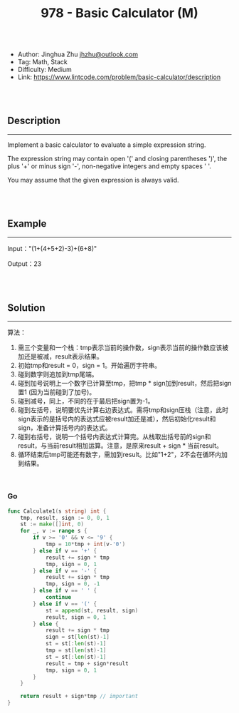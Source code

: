 # <center>978 - Basic Calculator (M)</center> 



<br></br>

* Author: Jinghua Zhu <jhzhu@outlook.com>
* Tag: Math, Stack
* Difficulty: Medium
* Link: https://www.lintcode.com/problem/basic-calculator/description

<br></br>



## Description
----
Implement a basic calculator to evaluate a simple expression string.

The expression string may contain open '(' and closing parentheses ')', the plus '+' or minus sign '-', non-negative integers and empty spaces ' '.

You may assume that the given expression is always valid.

<br></br>



## Example
----
Input："(1+(4+5+2)-3)+(6+8)" 

Output：23

<br></br>



## Solution
----
算法：
1. 需三个变量和一个栈：tmp表示当前的操作数，sign表示当前的操作数应该被加还是被减，result表示结果。
2. 初始tmp和result = 0，sign = 1。开始遍历字符串。
3. 碰到数字则追加到tmp尾端。
4. 碰到加号说明上一个数字已计算至tmp，把tmp * sign加到result，然后把sign置1 (因为当前碰到了加号)。
5. 碰到减号，同上，不同的在于最后把sign置为-1。
6. 碰到左括号，说明要优先计算右边表达式。需将tmp和sign压栈（注意，此时sign表示的是括号内的表达式应被result加还是减），然后初始化result和sign，准备计算括号内的表达式。
7. 碰到右括号，说明一个括号内表达式计算完。从栈取出括号前的sign和result，与当前result相加运算。注意，是原来result + sign * 当前result。
8. 循环结束后tmp可能还有数字，需加到result。比如"1+2"，2不会在循环内加到结果。

<br>


### Go
```go
func Calculate1(s string) int {
	tmp, result, sign := 0, 0, 1
	st := make([]int, 0)
	for _, v := range s {
		if v >= '0' && v <= '9' {
			tmp = 10*tmp + int(v-'0')
		} else if v == '+' {
			result += sign * tmp
			tmp, sign = 0, 1
		} else if v == '-' {
			result += sign * tmp
			tmp, sign = 0, -1
		} else if v == ' ' {
			continue
		} else if v == '(' {
			st = append(st, result, sign)
			result, sign = 0, 1
		} else {
			result += sign * tmp
			sign = st[len(st)-1]
			st = st[:len(st)-1]
			tmp = st[len(st)-1]
			st = st[:len(st)-1]
			result = tmp + sign*result
			tmp, sign = 0, 1
		}
	}

	return result + sign*tmp // important
}
```

<br>
